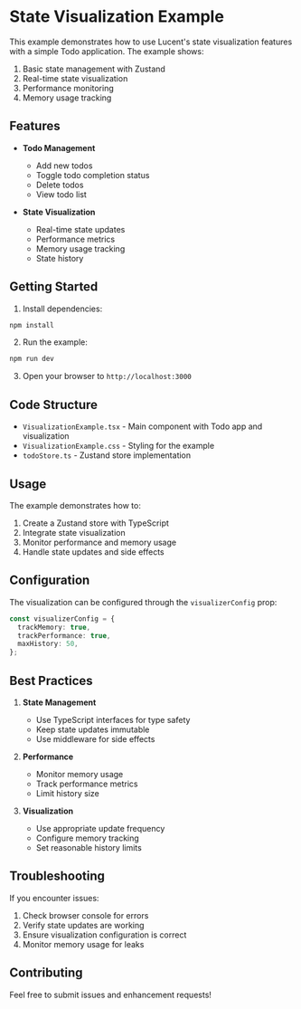 # State Visualization Example

This example demonstrates how to use Lucent's state visualization features with a simple Todo application. The example shows:

1. Basic state management with Zustand
2. Real-time state visualization
3. Performance monitoring
4. Memory usage tracking

## Features

- **Todo Management**

  - Add new todos
  - Toggle todo completion status
  - Delete todos
  - View todo list

- **State Visualization**
  - Real-time state updates
  - Performance metrics
  - Memory usage tracking
  - State history

## Getting Started

1. Install dependencies:

```bash
npm install
```

2. Run the example:

```bash
npm run dev
```

3. Open your browser to `http://localhost:3000`

## Code Structure

- `VisualizationExample.tsx` - Main component with Todo app and visualization
- `VisualizationExample.css` - Styling for the example
- `todoStore.ts` - Zustand store implementation

## Usage

The example demonstrates how to:

1. Create a Zustand store with TypeScript
2. Integrate state visualization
3. Monitor performance and memory usage
4. Handle state updates and side effects

## Configuration

The visualization can be configured through the `visualizerConfig` prop:

```typescript
const visualizerConfig = {
  trackMemory: true,
  trackPerformance: true,
  maxHistory: 50,
};
```

## Best Practices

1. **State Management**

   - Use TypeScript interfaces for type safety
   - Keep state updates immutable
   - Use middleware for side effects

2. **Performance**

   - Monitor memory usage
   - Track performance metrics
   - Limit history size

3. **Visualization**
   - Use appropriate update frequency
   - Configure memory tracking
   - Set reasonable history limits

## Troubleshooting

If you encounter issues:

1. Check browser console for errors
2. Verify state updates are working
3. Ensure visualization configuration is correct
4. Monitor memory usage for leaks

## Contributing

Feel free to submit issues and enhancement requests!
